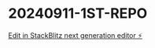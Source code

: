 # 20240911-1ST-REPO

[Edit in StackBlitz next generation editor ⚡️](https://stackblitz.com/~/github.com/cheree328/20240911-1ST-REPO)